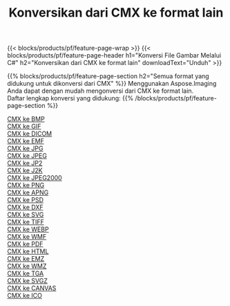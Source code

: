 ﻿---
title: Konversikan dari CMX ke format lain 
weight: 3920
url: /id/net/conversion/from/cmx 
lang: id
langdirlevel: 2
locales: zh-hans,ja,it,ru,de,es,fr,nl,id,lt,pl,pt,vi,tr,ko,zh-hant,ar,hi,th,sv,cs,uk,he
description: Menggunakan Aspose.Imaging Anda dapat dengan mudah mengonversi dari CMX ke format lain
---

{{< blocks/products/pf/feature-page-wrap >}}
{{< blocks/products/pf/feature-page-header h1="Konversi File Gambar Melalui C#" h2="Konversikan dari CMX ke format lain" downloadText="Unduh" >}}


{{% blocks/products/pf/feature-page-section  h2="Semua format yang didukung untuk dikonversi dari CMX" %}}
Menggunakan Aspose.Imaging Anda dapat dengan mudah mengonversi dari CMX ke format lain.
<br/>
Daftar lengkap konversi yang didukung:
{{% /blocks/products/pf/feature-page-section %}}
<div class="container-fluid productfamilypage bg-gray">
    <div class="convertypes bg-gray agp-content section">
        <div class="container">
		<div class="row other-converters">
		    <div class='col-md-2 other-converter remove-lp remove-rp'><a href="/imaging/id/net/conversion/cmx-to-bmp" >CMX ke BMP</a></div><div class='col-md-2 other-converter remove-lp remove-rp'><a href="/imaging/id/net/conversion/cmx-to-gif" >CMX ke GIF</a></div><div class='col-md-2 other-converter remove-lp remove-rp'><a href="/imaging/id/net/conversion/cmx-to-dicom" >CMX ke DICOM</a></div><div class='col-md-2 other-converter remove-lp remove-rp'><a href="/imaging/id/net/conversion/cmx-to-emf" >CMX ke EMF</a></div><div class='col-md-2 other-converter remove-lp remove-rp'><a href="/imaging/id/net/conversion/cmx-to-jpg" >CMX ke JPG</a></div><div class='col-md-2 other-converter remove-lp remove-rp'><a href="/imaging/id/net/conversion/cmx-to-jpeg" >CMX ke JPEG</a></div><div class='col-md-2 other-converter remove-lp remove-rp'><a href="/imaging/id/net/conversion/cmx-to-jp2" >CMX ke JP2</a></div><div class='col-md-2 other-converter remove-lp remove-rp'><a href="/imaging/id/net/conversion/cmx-to-j2k" >CMX ke J2K</a></div><div class='col-md-2 other-converter remove-lp remove-rp'><a href="/imaging/id/net/conversion/cmx-to-jpeg2000" >CMX ke JPEG2000</a></div><div class='col-md-2 other-converter remove-lp remove-rp'><a href="/imaging/id/net/conversion/cmx-to-png" >CMX ke PNG</a></div><div class='col-md-2 other-converter remove-lp remove-rp'><a href="/imaging/id/net/conversion/cmx-to-apng" >CMX ke APNG</a></div><div class='col-md-2 other-converter remove-lp remove-rp'><a href="/imaging/id/net/conversion/cmx-to-psd" >CMX ke PSD</a></div><div class='col-md-2 other-converter remove-lp remove-rp'><a href="/imaging/id/net/conversion/cmx-to-dxf" >CMX ke DXF</a></div><div class='col-md-2 other-converter remove-lp remove-rp'><a href="/imaging/id/net/conversion/cmx-to-svg" >CMX ke SVG</a></div><div class='col-md-2 other-converter remove-lp remove-rp'><a href="/imaging/id/net/conversion/cmx-to-tiff" >CMX ke TIFF</a></div><div class='col-md-2 other-converter remove-lp remove-rp'><a href="/imaging/id/net/conversion/cmx-to-webp" >CMX ke WEBP</a></div><div class='col-md-2 other-converter remove-lp remove-rp'><a href="/imaging/id/net/conversion/cmx-to-wmf" >CMX ke WMF</a></div><div class='col-md-2 other-converter remove-lp remove-rp'><a href="/imaging/id/net/conversion/cmx-to-pdf" >CMX ke PDF</a></div><div class='col-md-2 other-converter remove-lp remove-rp'><a href="/imaging/id/net/conversion/cmx-to-html" >CMX ke HTML</a></div><div class='col-md-2 other-converter remove-lp remove-rp'><a href="/imaging/id/net/conversion/cmx-to-emz" >CMX ke EMZ</a></div><div class='col-md-2 other-converter remove-lp remove-rp'><a href="/imaging/id/net/conversion/cmx-to-wmz" >CMX ke WMZ</a></div><div class='col-md-2 other-converter remove-lp remove-rp'><a href="/imaging/id/net/conversion/cmx-to-tga" >CMX ke TGA</a></div><div class='col-md-2 other-converter remove-lp remove-rp'><a href="/imaging/id/net/conversion/cmx-to-svgz" >CMX ke SVGZ</a></div><div class='col-md-2 other-converter remove-lp remove-rp'><a href="/imaging/id/net/conversion/cmx-to-canvas" >CMX ke CANVAS</a></div><div class='col-md-2 other-converter remove-lp remove-rp'><a href="/imaging/id/net/conversion/cmx-to-ico" >CMX ke ICO</a></div>
                </div>
        </div>
    </div>
</div>
<br/>

